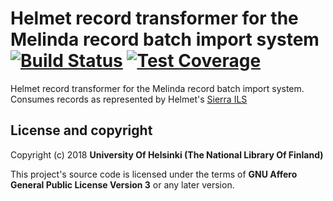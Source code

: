 # Helmet record transformer for the Melinda record batch import system  [![Build Status](https://travis-ci.org/NatLibFi/melinda-record-import-transformer-helmet.svg)](https://travis-ci.org/NatLibFi/melinda-record-import-transformer-helmet) [![Test Coverage](https://codeclimate.com/github/NatLibFi/melinda-record-import-transformer-helmet/badges/coverage.svg)](https://codeclimate.com/github/NatLibFi/melinda-record-import-transformer-helmet/coverage)

Helmet record transformer for the Melinda record batch import system. Consumes records as represented by Helmet's [Sierra ILS](https://sandbox.iii.com/iii/sierra-api/swagger/index.html)

## License and copyright

Copyright (c) 2018 **University Of Helsinki (The National Library Of Finland)**

This project's source code is licensed under the terms of **GNU Affero General Public License Version 3** or any later version.
